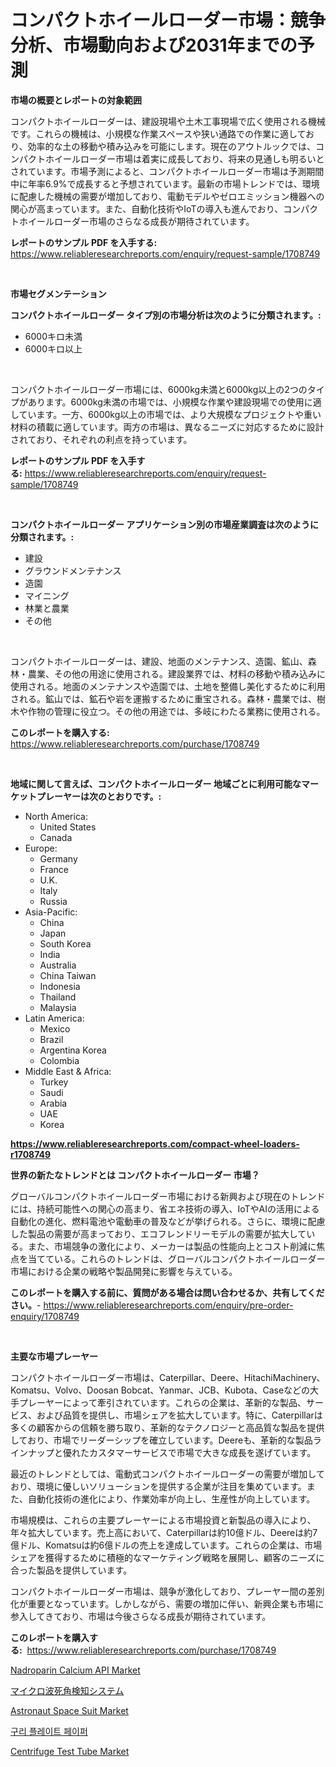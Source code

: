 <p><h1>コンパクトホイールローダー市場：競争分析、市場動向および2031年までの予測</h1></p><p><strong>市場の概要とレポートの対象範囲</strong></p>
<p><p>コンパクトホイールローダーは、建設現場や土木工事現場で広く使用される機械です。これらの機械は、小規模な作業スペースや狭い通路での作業に適しており、効率的な土の移動や積み込みを可能にします。現在のアウトルックでは、コンパクトホイールローダー市場は着実に成長しており、将来の見通しも明るいとされています。市場予測によると、コンパクトホイールローダー市場は予測期間中に年率6.9%で成長すると予想されています。最新の市場トレンドでは、環境に配慮した機械の需要が増加しており、電動モデルやゼロエミッション機器への関心が高まっています。また、自動化技術やIoTの導入も進んでおり、コンパクトホイールローダー市場のさらなる成長が期待されています。</p></p>
<p><strong>レポートのサンプル PDF を入手する:</strong> <a href="https://www.reliableresearchreports.com/enquiry/request-sample/1708749">https://www.reliableresearchreports.com/enquiry/request-sample/1708749</a></p>
<p>&nbsp;</p>
<p><strong>市場セグメンテーション</strong></p>
<p><strong>コンパクトホイールローダー タイプ別の市場分析は次のように分類されます。:</strong></p>
<p><ul><li>6000キロ未満</li><li>6000キロ以上</li></ul></p>
<p>&nbsp;</p>
<p><p>コンパクトホイールローダー市場には、6000kg未満と6000kg以上の2つのタイプがあります。6000kg未満の市場では、小規模な作業や建設現場での使用に適しています。一方、6000kg以上の市場では、より大規模なプロジェクトや重い材料の積載に適しています。両方の市場は、異なるニーズに対応するために設計されており、それぞれの利点を持っています。</p></p>
<p><strong>レポートのサンプル PDF を入手する:</strong>&nbsp;<a href="https://www.reliableresearchreports.com/enquiry/request-sample/1708749">https://www.reliableresearchreports.com/enquiry/request-sample/1708749</a></p>
<p>&nbsp;</p>
<p><strong> コンパクトホイールローダー アプリケーション別の市場産業調査は次のように分類されます。:</strong></p>
<p><ul><li>建設</li><li>グラウンドメンテナンス</li><li>造園</li><li>マイニング</li><li>林業と農業</li><li>その他</li></ul></p>
<p>&nbsp;</p>
<p><p>コンパクトホイールローダーは、建設、地面のメンテナンス、造園、鉱山、森林・農業、その他の用途に使用される。建設業界では、材料の移動や積み込みに使用される。地面のメンテナンスや造園では、土地を整備し美化するために利用される。鉱山では、鉱石や岩を運搬するために重宝される。森林・農業では、樹木や作物の管理に役立つ。その他の用途では、多岐にわたる業務に使用される。</p></p>
<p><strong>このレポートを購入する:</strong>&nbsp; <a href="https://www.reliableresearchreports.com/purchase/1708749">https://www.reliableresearchreports.com/purchase/1708749</a></p>
<p>&nbsp;</p>
<p><strong>地域に関して言えば、コンパクトホイールローダー 地域ごとに利用可能なマーケットプレーヤーは次のとおりです。:</strong></p>
<p><ul>
    <li>
        North America:
        <ul>
            <li>United States</li>
            <li>Canada</li>
        </ul>
    </li>
    <li>
        Europe:
        <ul>
            <li>Germany</li>
            <li>France</li>
            <li>U.K.</li>
            <li>Italy</li>
            <li>Russia</li>
        </ul>
    </li>
    <li>
        Asia-Pacific:
        <ul>
            <li>China</li>
            <li>Japan</li>
            <li>South Korea</li>
            <li>India</li>
            <li>Australia</li>
            <li>China Taiwan</li>
            <li>Indonesia</li>
            <li>Thailand</li>
            <li>Malaysia</li>
        </ul>
    </li>
    <li>
        Latin America:
        <ul>
            <li>Mexico</li>
            <li>Brazil</li>
            <li>Argentina Korea</li>
            <li>Colombia</li>
        </ul>
    </li>
    <li>
        Middle East & Africa:
        <ul>
            <li>Turkey</li>
            <li>Saudi</li>
            <li>Arabia</li>
            <li>UAE</li>
            <li>Korea</li>
        </ul>
    </li>
    </ul></p>
<p><strong><a href="https://www.reliableresearchreports.com/compact-wheel-loaders-r1708749">https://www.reliableresearchreports.com/compact-wheel-loaders-r1708749</a></strong>&nbsp;</p>
<p><strong>世界の新たなトレンドとは コンパクトホイールローダー 市場？</strong></p>
<p><p>グローバルコンパクトホイールローダー市場における新興および現在のトレンドには、持続可能性への関心の高まり、省エネ技術の導入、IoTやAIの活用による自動化の進化、燃料電池や電動車の普及などが挙げられる。さらに、環境に配慮した製品の需要が高まっており、エコフレンドリーモデルの需要が拡大している。また、市場競争の激化により、メーカーは製品の性能向上とコスト削減に焦点を当てている。これらのトレンドは、グローバルコンパクトホイールローダー市場における企業の戦略や製品開発に影響を与えている。</p></p>
<p><strong>このレポートを購入する前に、質問がある場合は問い合わせるか、共有してください。</strong>- <a href="https://www.reliableresearchreports.com/enquiry/pre-order-enquiry/1708749">https://www.reliableresearchreports.com/enquiry/pre-order-enquiry/1708749</a></p>
<p>&nbsp;</p>
<p><strong>主要な市場プレーヤー</strong></p>
<p><p>コンパクトホイールローダー市場は、Caterpillar、Deere、HitachiMachinery、Komatsu、Volvo、Doosan Bobcat、Yanmar、JCB、Kubota、Caseなどの大手プレーヤーによって牽引されています。これらの企業は、革新的な製品、サービス、および品質を提供し、市場シェアを拡大しています。特に、Caterpillarは多くの顧客からの信頼を勝ち取り、革新的なテクノロジーと高品質な製品を提供しており、市場でリーダーシップを確立しています。Deereも、革新的な製品ラインナップと優れたカスタマーサービスで市場で大きな成長を遂げています。</p><p>最近のトレンドとしては、電動式コンパクトホイールローダーの需要が増加しており、環境に優しいソリューションを提供する企業が注目を集めています。また、自動化技術の進化により、作業効率が向上し、生産性が向上しています。</p><p>市場規模は、これらの主要プレーヤーによる市場投資と新製品の導入により、年々拡大しています。売上高において、Caterpillarは約10億ドル、Deereは約7億ドル、Komatsuは約6億ドルの売上を達成しています。これらの企業は、市場シェアを獲得するために積極的なマーケティング戦略を展開し、顧客のニーズに合った製品を提供しています。</p><p>コンパクトホイールローダー市場は、競争が激化しており、プレーヤー間の差別化が重要となっています。しかしながら、需要の増加に伴い、新興企業も市場に参入してきており、市場は今後さらなる成長が期待されています。</p></p>
<p><strong>このレポートを購入する:</strong>&nbsp;&nbsp;<a href="https://www.reliableresearchreports.com/purchase/1708749">https://www.reliableresearchreports.com/purchase/1708749</a></p>
<p><p><a href="https://noble-drawer-34c.notion.site/Nadroparin-Calcium-API-Market-Analysis-and-Sze-Forecasted-for-period-from-2024-to-2031-4fa7533c03bd4762bde53c2ff2bc5de9">Nadroparin Calcium API Market</a></p><p><a href="https://github.com/AylinBeier/Market-Research-Report-List-1/blob/main/112364048947.md">マイクロ波死角検知システム</a></p><p><a href="https://view.publitas.com/reportprime-1/astronaut-space-suit-market-trends-and-market-analysis-forecasted-for-period-2024-2031/">Astronaut Space Suit Market</a></p><p><a href="https://github.com/brendon65677/Market-Research-Report-List-1/blob/main/748862543573.md">구리 플레이트 페이퍼</a></p><p><a href="https://github.com/timeliteaut/Market-Research-Report-List-2/blob/main/centrifuge-test-tube-market.md">Centrifuge Test Tube Market</a></p></p>